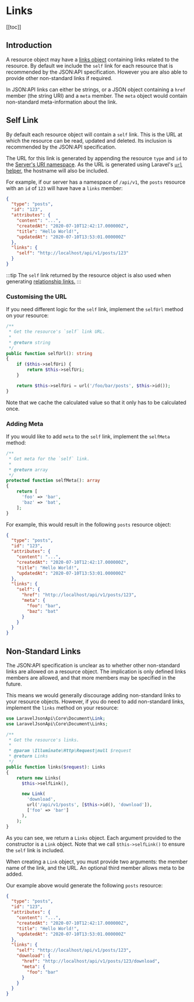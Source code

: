 # Links

[[toc]]

## Introduction

A resource object may have a [links object](https://jsonapi.org/format/#document-links)
containing links related to the resource. By default we include the `self`
link for each resource that is recommended by the JSON:API specification.
However you are also able to provide other non-standard links if required.

In JSON:API links can either be strings, or a JSON object containing a
`href` member (the string URI) and a `meta` member. The `meta` object
would contain non-standard meta-information about the link.

## Self Link

By default each resource object will contain a `self` link. This is the URL
at which the resource can be read, updated and deleted. Its inclusion
is recommended by the JSON:API specification.

The URL for this link is generated by appending the resource `type` and `id`
to the [Server's URI namespace](../servers/#uri-namespace). As the URL
is generated using Laravel's
[`url` helper](https://laravel.com/docs/8.x/helpers#method-url), the
hostname will also be included.

For example, if our server has a namespace of `/api/v1`, the `posts`
resource with an `id` of `123` will have have a `links` member:

```json
{
  "type": "posts",
  "id": "123",
  "attributes": {
    "content": "...",
    "createdAt": "2020-07-10T12:42:17.000000Z",
    "title": "Hello World!",
    "updatedAt": "2020-07-10T13:53:01.000000Z"
  },
  "links": {
    "self": "http://localhost/api/v1/posts/123"
  }
}
```

:::tip
The `self` link returned by the resource object is also used when
generating [relationship links.](./relationships.md#links)
:::

### Customising the URL

If you need different logic for the `self` link, implement the
`selfUrl` method on your resource:

```php
/**
 * Get the resource's `self` link URL.
 *
 * @return string
 */
public function selfUrl(): string
{
    if ($this->selfUri) {
        return $this->selfUri;
    }

    return $this->selfUri = url('/foo/bar/posts', $this->id());
}
```

Note that we cache the calculated value so that it only has to be
calculated once.

### Adding Meta

If you would like to add `meta` to the `self` link, implement the
`selfMeta` method:

```php
/**
 * Get meta for the `self` link.
 *
 * @return array
 */
protected function selfMeta(): array
{
    return [
      'foo' => 'bar',
      'baz' => 'bat',
    ];
}
```

For example, this would result in the following `posts` resource object:

```json
{
  "type": "posts",
  "id": "123",
  "attributes": {
    "content": "...",
    "createdAt": "2020-07-10T12:42:17.000000Z",
    "title": "Hello World!",
    "updatedAt": "2020-07-10T13:53:01.000000Z"
  },
  "links": {
    "self": {
      "href": "http://localhost/api/v1/posts/123",
      "meta": {
        "foo": "bar",
        "baz": "bat"
      }
    }
  }
}
```

## Non-Standard Links

The JSON:API specification is unclear as to whether other non-standard links
are allowed on a resource object. The implication is only defined links
members are allowed, and that more members may be specified in the future.

This means we would generally discourage adding non-standard links to your
resource objects. However, if you do need to add non-standard links,
implement the `links` method on your resource:

```php
use LaravelJsonApi\Core\Document\Link;
use LaravelJsonApi\Core\Document\Links;

/**
 * Get the resource's links.
 *
 * @param \Illuminate\Http\Request|null $request
 * @return Links
 */
public function links($request): Links
{
    return new Links(
      $this->selfLink(),

      new Link(
        'download',
        url('/api/v1/posts', [$this->id(), 'download']),
        ['foo' => 'bar']
      ),
    );
}
```

As you can see, we return a `Links` object. Each argument provided to the
constructor is a `Link` object. Note that we call `$this->selfLink()`
to ensure the `self` link is included.

When creating a `Link` object, you must provide two arguments:
the member name of the link, and the URL. An optional third member
allows meta to be added.

Our example above would generate the following `posts` resource:

```json
{
  "type": "posts",
  "id": "123",
  "attributes": {
    "content": "...",
    "createdAt": "2020-07-10T12:42:17.000000Z",
    "title": "Hello World!",
    "updatedAt": "2020-07-10T13:53:01.000000Z"
  },
  "links": {
    "self": "http://localhost/api/v1/posts/123",
    "download": {
      "href": "http://localhost/api/v1/posts/123/download",
      "meta": {
        "foo": "bar"
      }
    }
  }
}
```
